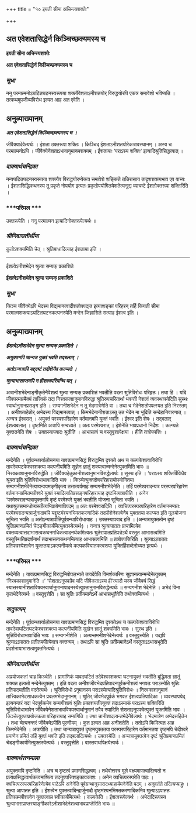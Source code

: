 +++
title = "१० इयती सीमा अचिन्त्यशक्तेः"

+++


## अत एवेशतासिद्धेर्न किञ्चिच्छक्यमस्य च

**इयती सीमा अचिन्त्यशक्तेः**

**अत एवेशतासिद्धेर्न किञ्चिच्छक्यमस्य च**

### ***सुधा***

ननु परमात्मनोऽघटितघटनस्वरूपया शक्त्यैवेशताऽनीशतयोर् विरुद्धयोरपि एकत्र समावेशो भविष्यति । तत्कथमुपजीव्यविरोध इत्यत आह अत एवेति ।

## **अनुव्याख्यानम्**

***अत एवेशतासिद्धेर्न किञ्चिच्छक्यमस्य च ।***

जीवैक्यादेवेत्यर्थः । ईशता उक्तरूपा शक्तिः । किञ्चिद् ईशताऽनीशतयोरेकत्रावस्थानम् । अस्य च परमात्मनोऽपि । जीवैक्येनेशताऽभावानुमानमशक्यम् । ईशतायाः ‘पराऽस्य शक्तिः’ इत्यादिश्रुतिसिद्धत्वात् ।

### ***वाक्यार्थचन्द्रिका***

नन्वघटितघटनस्वरूपया शक्त्यैव विरुद्धयोरप्येकत्र समावेशे शङ्किते तन्निरासाय तादृशशक्त्यभाव एव वाच्यः । ईशतासिद्धिकथनस्य तु प्रकृते नोपयोग इत्यतः प्रकृतोपयोगितयेशतेत्यनूद्य व्याचष्टे ईशतोक्तरूपा शक्तिरिति ।

### ***परिमल ***

उक्तरूपेति । ननु परमात्मन इत्यादिनोक्तरूपेत्यर्थः ॥

### ***श्रीनिवासतीर्थीया***

कुतोऽशक्यमिति चेत् । श्रुतिबाधादित्याह ईशताया इति ।

------------------------------------------------------------------------

ईशत्वेऽनीशभेदेन श्रुत्या सम्यक् प्रकाशिते

**ईशत्वेऽनीशभेदेन श्रुत्या सम्यक् प्रकाशिते**

### ***सुधा***

किञ्च जीवैक्येऽपि भेदस्य विद्यमानत्वादीशतोपपद्यत इत्याशङ्कां परिहरन् तर्हि कियती सीमा परमात्मशक्त्याऽघटितघटनकल्पनस्येति मन्देन जिज्ञासिते सत्याह ईशत्व इति ।

## **अनुव्याख्यानम्**

***ईशत्वेऽनीशभेदेन श्रुत्या सम्यक् प्रकाशिते ।***

***अयुक्तमपि चान्यत्र युक्तं भवति तद्बलात् ।***

***अतोऽन्यत्रापि यद्द्दष्टं तदीशेनैव कल्प्यते ।***

***श्रुत्याभासाप्तमपि न हीशत्वपरिपन्थि यत् ।***

अत्रानीशभेदेनाङ्गीकृतेनैवेशत्वं श्रुत्या सम्यक् प्रकाशितं भवतीति वदता श्रुतिविरोधः परिहृतः। तथा हि । यदि जीवपरमात्मैक्यं तात्त्विकं तदा निरवकाशानुमानविरुद्धा श्रुतिरुपचरितार्था भवन्ती नेशत्वं व्यवस्थापयेदिति सुस्थः स्वार्थानुमानप्रसङ्ग इति । सम्यगनीशभेदेन न तु भेदमात्रेणेति वा । तथा च भेदेनेशतोपपत्स्यत इति निरस्तम् । अनीशताहेतोर् अभेदस्य विद्यमानत्वात् । किमभेदेनानीशताऽस्तु उत भेदेन मा भूदिति सन्देहानिवारणात् । अन्यत्र ईश्वरात् । अयुक्तं परस्परपरिहारेण वर्तमानमपि युक्तं भवति । ईश्वर इति शेषः । तद्बलाद् ईशत्वबलात् । दृष्टमिति अत्रापि सम्बध्यते । अतः परमेश्वरात् । ईशेनेति भावप्रधानो निर्देशः । कल्प्यते युक्ततयेति शेषः । उक्तस्यापवादः श्रुतीति । आभासत्वं च वस्तुवृत्तापेक्षया । हीति तत्रोपपत्तिः ।

### ***वाक्यार्थचन्द्रिका***

मन्देनेति । पूर्वग्रन्थपर्यालोचनया यावत्प्रमाणसिद्धं विरुद्धमिव दृश्यते अथ च कल्पकेशत्वाविरोधि तावदेवघटकेश्वरशक्त्या कल्पनीयमिति सुज्ञेन ज्ञातुं शक्यत्वान्मन्देनेत्युक्तमिति भावः ॥ निरवकाशानुमानविरुद्धेति । जीवैक्यहेतुकानीशत्वानुमानविरुद्धेत्यर्थः ॥ सुस्थ इति । ‘पराऽस्य शक्तिर्विविधैव श्रूयत’इति श्रुतिविरोधाभावादिति भावः । किञ्चेत्युक्तदोषपरिहारायोपयोगितया सम्यगनीशभेदेनेत्यप्यन्वयमङ्गीकृत्य तत्तात्पर्यमाह सम्यगनीशभेदेनेति । तर्हि परमेश्वरादन्यत्र परस्परपरिहारेण वर्तमानमप्रमितमपीश्वरे युक्तं स्यादित्यतिप्रसङ्गपरिहारायाह दृष्टमित्यत्रापीति । अनेन ‘परमेश्वरादन्यत्रायुक्तमपि दृष्टं परमेश्वरे युक्तं भवतीति योजना सूचिता भवति । यथाश्रुतसम्बन्धोप्यस्तीत्यभिप्रायेणापिपदम् ॥ अतः परमेश्वरादिति । क्वचित्परस्परपरिहारेण वर्तमानमप्यतः परमेश्वरादन्यत्रार्जुनादावपि यद्दृष्टमंश्यनभिमतकरणादिकं तदपीशेनेशत्वेनैव युक्ततया कल्प्यत इति मूलयोजना सूचिता भवति ॥ अतोऽन्यत्रापीतिपूर्वग्रन्थाविरोधायाह । उक्तस्यापवाद इति । (अन्यत्रायुक्तत्वेन दृष्टं श्रुतिप्रमाणप्रमितं चेदङ्गीकार्यमित्युक्तस्येत्यर्थः) । नन्वत्र श्रुत्यापाततः प्राप्तमित्येव वक्तव्यत्वात्तदाभासत्वकथनमधिकत्वादनर्थकमित्यतः श्रुतेरापातप्रतिपन्नेऽर्थे वस्तुत आभासत्वमिति वस्तुस्थितिप्रदर्शनार्थं तदाभासत्वकथनमित्याह आभासत्वमिति ॥ तत्रोपपत्तिरिति । श्रुत्याऽऽपाततः प्रतिपन्नस्येशत्वेन युक्ततयाऽकल्पनीयत्वे कल्पकविघातकत्वरूपा युक्तिर्हिशब्देनोच्यत इत्यर्थः ।

### ***परिमल ***

मन्देनेति । यावत्प्रमाणसिद्धं विरुद्धमिवोपलभ्यते तावदेवेति विमर्शकारिणः सुज्ञानत्वान्मन्देनेत्युक्तम् ‘निरवकाशानुमानेति ।’ ‘सेशताऽनुपपन्नैव यदि जीवैकताऽस्य ही’त्यादौ यस्य जीवैक्यं सिद्धं स्यात्तस्यानीशताविषयस्वार्थानुमानापादनस्येत्युक्तानुमानविरुद्धेत्यर्थः ॥ सम्यगनीश भेदेनेति । अभेदं विना कृतभेदेनेत्यर्थः ॥ वस्तुवृत्तेति । सा श्रुतिः प्रतीयमानेऽर्थे आभासभूतैवेति तथोक्तमित्यर्थः ।

### ***यादुपत्यम्***

मन्देनेति । पूर्वग्रन्थपर्यालोचनया यावत्प्रमाणसिद्धं विरुद्धमिव दृश्यतेऽथ च कल्पकेशत्वाविरोधि तावदेवाघटितघटकेश्वरशक्त्या कल्पनीयमिति सुखेन ज्ञातुं शक्यमिति भावः । सुस्थ इति । श्रुतिविरोधाभावादिति भावः ॥ सम्यगनीशेति । अत्यन्तमनीशभेदेनेत्यर्थः ॥ वस्तुवृत्त्येति । यद्यपि श्रुत्याऽऽपाततः प्रतीतमपीत्येवात्र वक्तव्यम् । तथाऽपि सा श्रुतिः प्रतीयमानेऽर्थे वस्तुताऽऽभासभूतेति प्रदर्शनायाभासत्वमुक्तमित्यर्थः ।

### ***श्रीनिवासतीर्थीया***

अप्रयोजकतां चाह किञ्चेति । प्रामाणिकं यावदघटितं तदेवेश्वरशक्त्या घटनायुक्तं भवतीति बुद्धिमता ज्ञातुं शक्यत इत्यतो मन्देनेत्युक्तम् । इति वदता अनीशजीवभेदप्रतिपादनपूर्वकमीशत्वं भगवतः पराऽस्येति श्रुतिः प्रतिपादयतीति वदतेत्यर्थः । श्रुतिविरोधो ऽनुमानस्य पराऽस्येत्यादिश्रुतिविरोधः । निरवकाशानुमानं तात्त्विकाभेदसाधकत्वेन प्रबलमभेदानुमानम् । श्रुतिर् जीवभेदपूर्वकं भगवत ईशत्वप्रतिपादिका । व्यवस्थापयेद् इत्यनन्तरं यदा भेदपूर्वकमेव सम्यगीशत्वं श्रुतिः प्रकाशयतीत्युक्तं तदाऽस्माकं पराऽस्य शक्तिरिति श्रुतिविरोधाभावेन जीवैक्येनेशताभावविषयस्वार्थानुमानं तवैव स्यादिति सेशताऽनुपपन्नेत्युक्तं युक्तमिति भावः । किञ्चेत्युक्ताप्रयोजकता परिहारायाह सम्यगिति । तथा चानीशादत्यन्तभेदेनैवेत्यर्थः । भेदमात्रेण अभेदसहितेन । तथा चेत्यनन्तरं जीवैक्येऽपीति पूरणीयम् । कुत इत्यत आह अनीशतेति । ततोऽपि किमित्यत आह किमभेदेनेति । अत्रापीति । तथा चान्यत्रायुक्तं दृष्टमयुक्ततया परस्परपरिहारेण वर्तमानतया दृष्टमपि चेदीश्वरे प्रमाणेन प्रमितं तर्हि युक्तं भवति इति तद्बलादित्यर्थः । उक्तस्येति । अन्यत्रायुक्तत्वेन दृष्टं श्रुतिप्रमाणप्रमितं चेदङ्गीकार्यमित्युक्तस्येत्यर्थः । वस्तुवृत्तेति । वास्तवार्थापेक्षयेत्यर्थः ।

### ***वाक्यार्थरत्नमाला***

अयुक्तमपि दृष्टमिति । अत्र च दृष्टत्वं प्रमाणसिद्धत्वम् । तथैवोत्तरत्र मूले वक्ष्यमाणत्वादित्यतो न प्रत्यक्षसिद्धत्वार्थकत्वमाश्रित्य तदनुपपत्तिशङ्कावकाशः । अनेन क्वचित्परस्परेति पाठः । क्वचित्परस्परपरिहारेणेत्येव पाठेऽपि अनेनेति पूर्वग्रन्थानुसारादध्याहार्यमनेनेति पदम् । अनुवर्तते तदित्यप्याहुः । श्रुत्या आपातत इति । ईशत्वेन युक्तत्वादिन्द्रार्जुनादौ दृष्टमंश्यनभिमतकरणादिकमिव श्रुत्याऽऽपाततः प्रतिपन्नमपीशत्वेन युक्तत्वान्न स्वीकार्यमित्यर्थः । कल्पकेति । ईशत्वरूपेत्यर्थः । अभेदादिरूपस्य श्रुत्याभासप्राप्तस्याङ्गीकारेऽनीशाभेदेनेशत्वाभावप्राप्तेरिति भावः ॥

